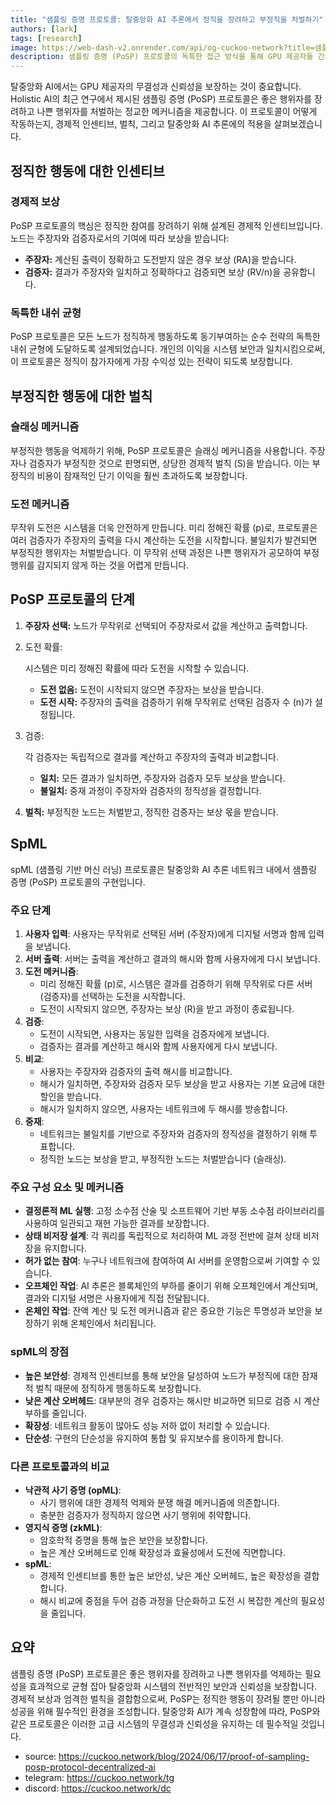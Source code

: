```yaml
---
title: "샘플링 증명 프로토콜: 탈중앙화 AI 추론에서 정직을 장려하고 부정직을 처벌하기"
authors: [lark]
tags: [research]
image: https://web-dash-v2.onrender.com/api/og-cuckoo-network?title=샘플링 증명 프로토콜: 탈중앙화 AI 추론에서 정직을 장려하고 부정직을 처벌하기
description: 샘플링 증명 (PoSP) 프로토콜의 독특한 접근 방식을 통해 GPU 제공자들 간의 정직한 행동을 장려하고 부정직을 처벌하여 탈중앙화 AI 추론 시스템의 보안과 신뢰성을 보장하는 방법을 알아보세요.
---
```


탈중앙화 AI에서는 GPU 제공자의 무결성과 신뢰성을 보장하는 것이 중요합니다. Holistic AI의 최근 연구에서 제시된 샘플링 증명 (PoSP) 프로토콜은 좋은 행위자를 장려하고 나쁜 행위자를 처벌하는 정교한 메커니즘을 제공합니다. 이 프로토콜이 어떻게 작동하는지, 경제적 인센티브, 벌칙, 그리고 탈중앙화 AI 추론에의 적용을 살펴보겠습니다.

## 정직한 행동에 대한 인센티브

### 경제적 보상

PoSP 프로토콜의 핵심은 정직한 참여를 장려하기 위해 설계된 경제적 인센티브입니다. 노드는 주장자와 검증자로서의 기여에 따라 보상을 받습니다:

- **주장자:** 계산된 출력이 정확하고 도전받지 않은 경우 보상 (RA)을 받습니다.
- **검증자:** 결과가 주장자와 일치하고 정확하다고 검증되면 보상 (RV/n)을 공유합니다.

### 독특한 내쉬 균형

PoSP 프로토콜은 모든 노드가 정직하게 행동하도록 동기부여하는 순수 전략의 독특한 내쉬 균형에 도달하도록 설계되었습니다. 개인의 이익을 시스템 보안과 일치시킴으로써, 이 프로토콜은 정직이 참가자에게 가장 수익성 있는 전략이 되도록 보장합니다.

## 부정직한 행동에 대한 벌칙

### 슬래싱 메커니즘

부정직한 행동을 억제하기 위해, PoSP 프로토콜은 슬래싱 메커니즘을 사용합니다. 주장자나 검증자가 부정직한 것으로 판명되면, 상당한 경제적 벌칙 (S)을 받습니다. 이는 부정직의 비용이 잠재적인 단기 이익을 훨씬 초과하도록 보장합니다.

### 도전 메커니즘

무작위 도전은 시스템을 더욱 안전하게 만듭니다. 미리 정해진 확률 (p)로, 프로토콜은 여러 검증자가 주장자의 출력을 다시 계산하는 도전을 시작합니다. 불일치가 발견되면 부정직한 행위자는 처벌받습니다. 이 무작위 선택 과정은 나쁜 행위자가 공모하여 부정행위를 감지되지 않게 하는 것을 어렵게 만듭니다.

## PoSP 프로토콜의 단계

1. **주장자 선택:** 노드가 무작위로 선택되어 주장자로서 값을 계산하고 출력합니다.

2. 도전 확률:

    시스템은 미리 정해진 확률에 따라 도전을 시작할 수 있습니다.

   - **도전 없음:** 도전이 시작되지 않으면 주장자는 보상을 받습니다.
   - **도전 시작:** 주장자의 출력을 검증하기 위해 무작위로 선택된 검증자 수 (n)가 설정됩니다.

3. 검증:

    각 검증자는 독립적으로 결과를 계산하고 주장자의 출력과 비교합니다.

   - **일치:** 모든 결과가 일치하면, 주장자와 검증자 모두 보상을 받습니다.
   - **불일치:** 중재 과정이 주장자와 검증자의 정직성을 결정합니다.

4. **벌칙:** 부정직한 노드는 처벌받고, 정직한 검증자는 보상 몫을 받습니다.

## SpML

spML (샘플링 기반 머신 러닝) 프로토콜은 탈중앙화 AI 추론 네트워크 내에서 샘플링 증명 (PoSP) 프로토콜의 구현입니다.

### 주요 단계

1. **사용자 입력**: 사용자는 무작위로 선택된 서버 (주장자)에게 디지털 서명과 함께 입력을 보냅니다.
2. **서버 출력**: 서버는 출력을 계산하고 결과의 해시와 함께 사용자에게 다시 보냅니다.
3. **도전 메커니즘**:
   - 미리 정해진 확률 (p)로, 시스템은 결과를 검증하기 위해 무작위로 다른 서버 (검증자)를 선택하는 도전을 시작합니다.
   - 도전이 시작되지 않으면, 주장자는 보상 (R)을 받고 과정이 종료됩니다.
4. **검증**:
   - 도전이 시작되면, 사용자는 동일한 입력을 검증자에게 보냅니다.
   - 검증자는 결과를 계산하고 해시와 함께 사용자에게 다시 보냅니다.
5. **비교**:
   - 사용자는 주장자와 검증자의 출력 해시를 비교합니다.
   - 해시가 일치하면, 주장자와 검증자 모두 보상을 받고 사용자는 기본 요금에 대한 할인을 받습니다.
   - 해시가 일치하지 않으면, 사용자는 네트워크에 두 해시를 방송합니다.
6. **중재**:
   - 네트워크는 불일치를 기반으로 주장자와 검증자의 정직성을 결정하기 위해 투표합니다.
   - 정직한 노드는 보상을 받고, 부정직한 노드는 처벌받습니다 (슬래싱).

### 주요 구성 요소 및 메커니즘
- **결정론적 ML 실행**: 고정 소수점 산술 및 소프트웨어 기반 부동 소수점 라이브러리를 사용하여 일관되고 재현 가능한 결과를 보장합니다.
- **상태 비저장 설계**: 각 쿼리를 독립적으로 처리하여 ML 과정 전반에 걸쳐 상태 비저장을 유지합니다.
- **허가 없는 참여**: 누구나 네트워크에 참여하여 AI 서버를 운영함으로써 기여할 수 있습니다.
- **오프체인 작업**: AI 추론은 블록체인의 부하를 줄이기 위해 오프체인에서 계산되며, 결과와 디지털 서명은 사용자에게 직접 전달됩니다.
- **온체인 작업**: 잔액 계산 및 도전 메커니즘과 같은 중요한 기능은 투명성과 보안을 보장하기 위해 온체인에서 처리됩니다.

### spML의 장점
- **높은 보안성**: 경제적 인센티브를 통해 보안을 달성하여 노드가 부정직에 대한 잠재적 벌칙 때문에 정직하게 행동하도록 보장합니다.
- **낮은 계산 오버헤드**: 대부분의 경우 검증자는 해시만 비교하면 되므로 검증 시 계산 부하를 줄입니다.
- **확장성**: 네트워크 활동이 많아도 성능 저하 없이 처리할 수 있습니다.
- **단순성**: 구현의 단순성을 유지하여 통합 및 유지보수를 용이하게 합니다.

### 다른 프로토콜과의 비교
- **낙관적 사기 증명 (opML)**:
  - 사기 행위에 대한 경제적 억제와 분쟁 해결 메커니즘에 의존합니다.
  - 충분한 검증자가 정직하지 않으면 사기 행위에 취약합니다.
- **영지식 증명 (zkML)**:
  - 암호학적 증명을 통해 높은 보안을 보장합니다.
  - 높은 계산 오버헤드로 인해 확장성과 효율성에서 도전에 직면합니다.
- **spML**:
  - 경제적 인센티브를 통한 높은 보안성, 낮은 계산 오버헤드, 높은 확장성을 결합합니다.
  - 해시 비교에 중점을 두어 검증 과정을 단순화하고 도전 시 복잡한 계산의 필요성을 줄입니다.

## 요약

샘플링 증명 (PoSP) 프로토콜은 좋은 행위자를 장려하고 나쁜 행위자를 억제하는 필요성을 효과적으로 균형 잡아 탈중앙화 시스템의 전반적인 보안과 신뢰성을 보장합니다. 경제적 보상과 엄격한 벌칙을 결합함으로써, PoSP는 정직한 행동이 장려될 뿐만 아니라 성공을 위해 필수적인 환경을 조성합니다. 탈중앙화 AI가 계속 성장함에 따라, PoSP와 같은 프로토콜은 이러한 고급 시스템의 무결성과 신뢰성을 유지하는 데 필수적일 것입니다.

- source: https://cuckoo.network/blog/2024/06/17/proof-of-sampling-posp-protocol-decentralized-ai
- telegram: https://cuckoo.network/tg
- discord: https://cuckoo.network/dc